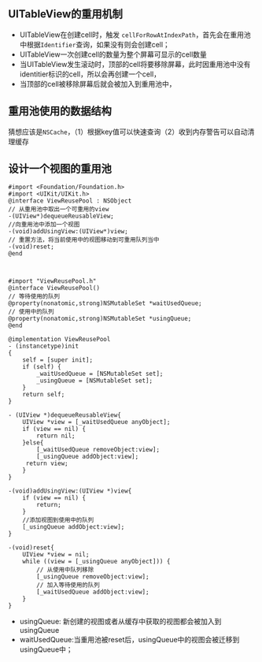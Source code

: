 ## UITableView的重用机制 

+ UITableView在创建cell时，触发	`cellForRowAtIndexPath`，首先会在重用池中根据`Identifier`查询，如果没有则会创建cell；
+ UITableView一次创建cell的数量为整个屏幕可显示的cell数量
+ 当UITableView发生滚动时，顶部的cell将要移除屏幕，此时因重用池中没有identitier标识的cell，所以会再创建一个cell，
+ 当顶部的cell被移除屏幕后就会被加入到重用池中，

## 重用池使用的数据结构

猜想应该是`NSCache`，（1）根据key值可以快速查询（2）收到内存警告可以自动清理缓存

## 设计一个视图的重用池


	#import <Foundation/Foundation.h>
	#import <UIKit/UIKit.h>
	@interface ViewReusePool : NSObject
	// 从重用池中取出一个可重用的view
	-(UIView*)dequeueReusableView;
	//向重用池中添加一个视图
	-(void)addUsingView:(UIView*)view;
	// 重置方法，将当前使用中的视图移动到可重用队列当中
	-(void)reset;
	@end



	#import "ViewReusePool.h"
	@interface ViewReusePool()
	// 等待使用的队列
	@property(nonatomic,strong)NSMutableSet *waitUsedQueue;
	// 使用中的队列
	@property(nonatomic,strong)NSMutableSet *usingQueue;
	@end
	
	@implementation ViewReusePool
	- (instancetype)init
	{
	    self = [super init];
	    if (self) {
	        _waitUsedQueue = [NSMutableSet set];
	        _usingQueue = [NSMutableSet set];
	    }
	    return self;
	}
	
	- (UIView *)dequeueReusableView{
	    UIView *view = [_waitUsedQueue anyObject];
	    if (view == nil) {
	        return nil;
	    }else{
	        [_waitUsedQueue removeObject:view];
	        [_usingQueue addObject:view];
	     return view;
	    }
	}
	
	-(void)addUsingView:(UIView *)view{
	    if (view == nil) {
	        return;
	    }
	    //添加视图到使用中的队列
	    [_usingQueue addObject:view];
	}
	
	-(void)reset{
	    UIView *view = nil;
	    while ((view = [_usingQueue anyObject])) {
	        // 从使用中队列移除
	        [_usingQueue removeObject:view];
	        // 加入等待使用的队列
	        [_waitUsedQueue addObject:view];
	    }
	}

+ usingQueue: 新创建的视图或者从缓存中获取的视图都会被加入到usingQueue
+ waitUsedQueue:当重用池被reset后，usingQueue中的视图会被迁移到usingQueue中；

     


